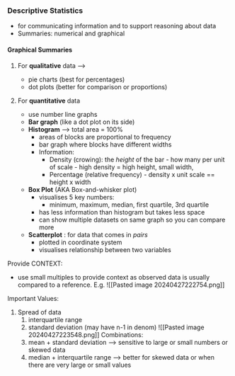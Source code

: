  
### **Descriptive Statistics**

- for communicating information and to support reasoning about data
- Summaries: numerical and graphical

#### Graphical Summaries
1. For **qualitative** data -->
	- pie charts (best for percentages)
	- dot plots (better for comparison or proportions)

2. For **quantitative** data 
	- use number line graphs
	- **Bar graph** (like a dot plot on its side)
	- **Histogram** --> total area = 100%
		- areas of blocks are proportional to frequency 
		- bar graph where blocks have different widths
		- Information:
			- Density (crowing): the *height* of the bar - how many per unit of scale - high density = high height, small width, 
			- Percentage (relative frequency) - density x unit scale == height x width
	- **Box Plot** (AKA Box-and-whisker plot)
		- visualises 5 key numbers:
			- minimum, maximum, median, first quartile, 3rd quartile
		- has less information than histogram but takes less space
		- can show multiple datasets on same graph so you can compare more
	- **Scatterplot** : for data that comes in *pairs*
		- plotted in coordinate system
		- visualises relationship between two variables

Provide CONTEXT:
- use small multiples to provide context as observed data is usually compared to a reference. E.g.
![[Pasted image 20240427222754.png]]

Important Values:
1. Spread of data
	1. interquartile range
	2. standard deviation
			(may have n-1 in denom)
	 ![[Pasted image 20240427223548.png]]
	Combinations:
	1. mean + standard deviation --> sensitive to large or small numbers or skewed data
	2. median + interquartile range --> better for skewed data or when there are  very large or small values
	